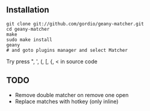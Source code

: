 ## Installation

	git clone git://github.com/gordio/geany-matcher.git
	cd geany-matcher
	make
	sudo make install
	geany
	# and goto plugins manager and select Matcher

Try press ", ', (, [, {, < in source code


## TODO

- Remove double matcher on remove one open
- Replace matches with hotkey (only inline)
